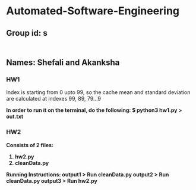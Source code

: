 # Automated-Software-Engineering

## Group id: s
## <br> Names: Shefali and Akanksha

### HW1
Index is starting from 0 upto 99, so the cache mean and standard deviation are calculated at indexes 99, 89, 79...9

<b/> In order to run it on the terminal, do the following:
$ python3 hw1.py > out.txt

### HW2
Consists of 2 files:
1. hw2.py
2. cleanData.py

Running Instructions:
output1 > Run cleanData.py
output2 > Run cleanData.py
output3 > Run hw2.py
